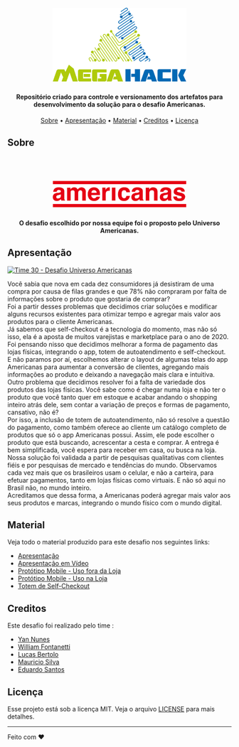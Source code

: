 <h1 align="center">
  <br>
  <a href="https://www.megahack.com.br/"><img src="https://github.com/eduardohfs/MegahackTime30/blob/master/support_content/logo-megahack.png?raw=true" alt="MegaHack" width="300"></a>
</h1>

<h4 align="center">
  Repositório criado para controle e versionamento dos artefatos para desenvolvimento da solução para o desafio Americanas.
</h4>

<p align="center">
  <a href="#about">Sobre</a> •
  <a href="#apresentação">Apresentação</a> •
  <a href="#material">Material</a> •
  <a href="#creditos">Creditos</a> •
  <a href="#licença">Licença</a> 
</p>

## Sobre

<h1 align="center">
  <br>
  <a href="https://www.americanas.com.br/"><img src="https://github.com/eduardohfs/MegahackTime30/blob/master/support_content/logo-americanas.png?raw=true" alt="Americanas" width="300"></a>
  <br>
</h1>
<h4 align="center">
  O desafio escolhido por nossa equipe foi o proposto pelo Universo Americanas.
</h4>

## Apresentação

[![Time 30 - Desafio Universo Americanas](https://res.cloudinary.com/marcomontalbano/image/upload/v1588626766/video_to_markdown/images/youtube--lAkt2w5vzz8-c05b58ac6eb4c4700831b2b3070cd403.jpg)](https://www.youtube.com/watch?v=lAkt2w5vzz8&feature=youtu.be "Time 30 - Desafio Universo Americanas")

<p>
Você sabia que nova em cada dez consumidores já desistiram de uma compra por causa de filas grandes e que 78% não compraram por falta de informações sobre o produto que gostaria de comprar? 
<br>
Foi a partir desses problemas que decidimos criar soluções e modificar alguns recursos existentes para otimizar tempo e agregar mais valor aos produtos para o cliente Americanas.
<br>
Já sabemos que self-checkout é a tecnologia do momento, mas não só isso, ela é a aposta de muitos varejistas e marketplace para o ano de 2020. Foi pensando nisso que decidimos melhorar a forma de pagamento das lojas físicas, integrando o app, totem de autoatendimento e self-checkout. 
<br>
E não paramos por aí, escolhemos alterar o layout de algumas telas do app Americanas para aumentar a conversão de clientes, agregando mais informações ao produto e deixando a navegação mais clara e intuitiva. 
<br>
Outro problema que decidimos resolver foi a falta de variedade dos produtos das lojas físicas. Você sabe como é chegar numa loja e não ter o produto que você tanto quer em estoque e acabar andando o shopping inteiro atrás dele, sem contar a variação de preços e formas de pagamento, cansativo, não é? 
<br>
Por isso, a inclusão de totem de autoatendimento, não só resolve a questão do pagamento, como também oferece ao cliente um catálogo completo de produtos que só o app Americanas possui. Assim, ele pode escolher o produto que está buscando, acrescentar a cesta e comprar. A entrega é bem simplificada, você espera para receber em casa, ou busca na loja. 
<br>
Nossa solução foi validada a partir de pesquisas qualitativas com clientes fiéis e por pesquisas de mercado e tendências do mundo. Observamos cada vez mais que os brasileiros usam o celular, e não a carteira, para efetuar pagamentos, tanto em lojas físicas como virtuais. E não só aqui no Brasil não, no mundo inteiro.
<br>
Acreditamos que dessa forma, a Americanas poderá agregar mais valor aos seus produtos e marcas, integrando o mundo físico com o mundo digital. 
</p>

## Material

Veja todo o material produzido para este desafio nos seguintes links:

- [Apresentação](https://github.com/eduardohfs/MegahackTime30/blob/master/presentation/apresenta%C3%A7%C3%A3o-desafio-americanas.pdf)
- [Apresentação em Vídeo](https://www.youtube.com/watch?v=lAkt2w5vzz8&feature=youtu.be)
- [Protótipo Mobile - Uso fora da Loja](https://xd.adobe.com/view/96a5dd33-4b3f-4e21-769a-a9f456322807-e094/?fullscreen)
- [Protótipo Mobile - Uso na Loja](https://xd.adobe.com/view/2d3152e9-db77-491d-7bfa-b1ef52db3efd-5b00/?fullscreen)
- [Totem de Self-Checkout](https://xd.adobe.com/view/32f2f9a8-21ef-4cdd-76e8-cb885d29bd7b-44c3/?fullscreen)

## Creditos

Este desafio foi realizado pelo time :

- [Yan Nunes](https://www.linkedin.com/in/yan-nunes-a3a52ab2/)
- [William Fontanetti](https://www.linkedin.com/in/william-fontanetti)
- [Lucas Bertolo](https://www.linkedin.com/in/lucasbertolo2/)
- [Mauricio Silva]()
- [Eduardo Santos](https://www.linkedin.com/in/eduardo-santos-it/)

## Licença

Esse projeto está sob a licença MIT. Veja o arquivo [LICENSE](LICENSE.md) para mais detalhes.

---

Feito com :heart:

